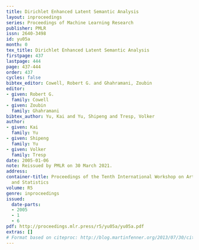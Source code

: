 ```yaml
---
title: Dirichlet Enhanced Latent Semantic Analysis
layout: inproceedings
series: Proceedings of Machine Learning Research
publisher: PMLR
issn: 2640-3498
id: yu05a
month: 0
tex_title: Dirichlet Enhanced Latent Semantic Analysis
firstpage: 437
lastpage: 444
page: 437-444
order: 437
cycles: false
bibtex_editor: Cowell, Robert G. and Ghahramani, Zoubin
editor:
- given: Robert G.
  family: Cowell
- given: Zoubin
  family: Ghahramani
bibtex_author: Yu, Kai and Yu, Shipeng and Tresp, Volker
author:
- given: Kai
  family: Yu
- given: Shipeng
  family: Yu
- given: Volker
  family: Tresp
date: 2005-01-06
note: Reissued by PMLR on 30 March 2021.
address:
container-title: Proceedings of the Tenth International Workshop on Artificial Intelligence
  and Statistics
volume: R5
genre: inproceedings
issued:
  date-parts:
  - 2005
  - 1
  - 6
pdf: http://proceedings.mlr.press/r5/yu05a/yu05a.pdf
extras: []
# Format based on citeproc: http://blog.martinfenner.org/2013/07/30/citeproc-yaml-for-bibliographies/
---
```

